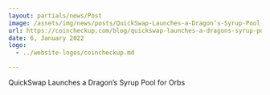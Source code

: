 ```yaml
---
layout: partials/news/Post
image: /assets/img/news/posts/QuickSwap-Launches-a-Dragon’s-Syrup-Pool-for-Orbs.png
url: https://coincheckup.com/blog/quickswap-launches-a-dragons-syrup-pool-for-orbs/
date: 6, January 2022
logo: 
  - ../website-logos/coincheckup.md

---
```



QuickSwap Launches a Dragon’s Syrup Pool for Orbs